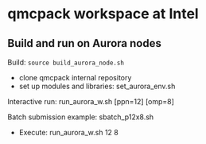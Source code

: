 # qmcpack workspace at Intel

## Build and run on Aurora nodes

Build: `source build_aurora_node.sh`
* clone qmcpack internal repository
* set up modules and libraries: set_aurora_env.sh

Interactive run: run_aurora_w.sh [ppn=12] [omp=8]

Batch submission example: sbatch_p12x8.sh
* Execute: run_aurora_w.sh 12 8
